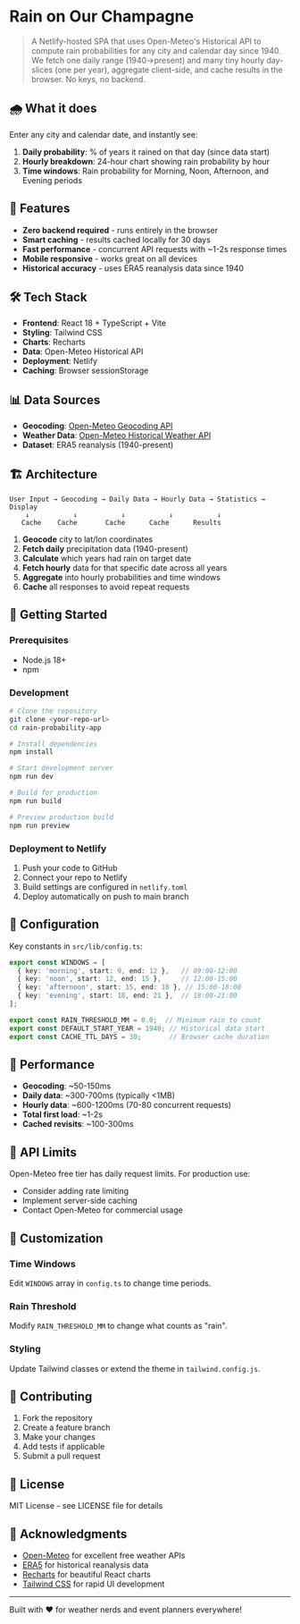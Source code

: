 # Rain on Our Champagne

> A Netlify-hosted SPA that uses Open-Meteo's Historical API to compute rain probabilities for any city and calendar day since 1940. We fetch one daily range (1940→present) and many tiny hourly day-slices (one per year), aggregate client-side, and cache results in the browser. No keys, no backend.

## 🌧️ What it does

Enter any city and calendar date, and instantly see:

1. **Daily probability**: % of years it rained on that day (since data start)
2. **Hourly breakdown**: 24-hour chart showing rain probability by hour
3. **Time windows**: Rain probability for Morning, Noon, Afternoon, and Evening periods

## 🚀 Features

- **Zero backend required** - runs entirely in the browser
- **Smart caching** - results cached locally for 30 days
- **Fast performance** - concurrent API requests with ~1-2s response times
- **Mobile responsive** - works great on all devices
- **Historical accuracy** - uses ERA5 reanalysis data since 1940

## 🛠️ Tech Stack

- **Frontend**: React 18 + TypeScript + Vite
- **Styling**: Tailwind CSS
- **Charts**: Recharts
- **Data**: Open-Meteo Historical API
- **Deployment**: Netlify
- **Caching**: Browser sessionStorage

## 📊 Data Sources

- **Geocoding**: [Open-Meteo Geocoding API](https://open-meteo.com/en/docs/geocoding-api)
- **Weather Data**: [Open-Meteo Historical Weather API](https://open-meteo.com/en/docs/historical-weather-api)
- **Dataset**: ERA5 reanalysis (1940-present)

## 🏗️ Architecture

```
User Input → Geocoding → Daily Data → Hourly Data → Statistics → Display
    ↓           ↓           ↓           ↓           ↓
   Cache    Cache       Cache      Cache      Results
```

1. **Geocode** city to lat/lon coordinates
2. **Fetch daily** precipitation data (1940-present) 
3. **Calculate** which years had rain on target date
4. **Fetch hourly** data for that specific date across all years
5. **Aggregate** into hourly probabilities and time windows
6. **Cache** all responses to avoid repeat requests

## 🚦 Getting Started

### Prerequisites

- Node.js 18+ 
- npm

### Development

```bash
# Clone the repository
git clone <your-repo-url>
cd rain-probability-app

# Install dependencies
npm install

# Start development server
npm run dev

# Build for production
npm run build

# Preview production build
npm run preview
```

### Deployment to Netlify

1. Push your code to GitHub
2. Connect your repo to Netlify
3. Build settings are configured in `netlify.toml`
4. Deploy automatically on push to main branch

## 📝 Configuration

Key constants in `src/lib/config.ts`:

```typescript
export const WINDOWS = [
  { key: 'morning', start: 9, end: 12 },   // 09:00-12:00
  { key: 'noon', start: 12, end: 15 },     // 12:00-15:00  
  { key: 'afternoon', start: 15, end: 18 }, // 15:00-18:00
  { key: 'evening', start: 18, end: 21 },  // 18:00-21:00
];

export const RAIN_THRESHOLD_MM = 0.0;  // Minimum rain to count
export const DEFAULT_START_YEAR = 1940; // Historical data start
export const CACHE_TTL_DAYS = 30;       // Browser cache duration
```

## 🎯 Performance

- **Geocoding**: ~50-150ms
- **Daily data**: ~300-700ms (typically <1MB)
- **Hourly data**: ~600-1200ms (70-80 concurrent requests)
- **Total first load**: ~1-2s
- **Cached revisits**: ~100-300ms

## 🔧 API Limits

Open-Meteo free tier has daily request limits. For production use:
- Consider adding rate limiting
- Implement server-side caching
- Contact Open-Meteo for commercial usage

## 🎨 Customization

### Time Windows
Edit `WINDOWS` array in `config.ts` to change time periods.

### Rain Threshold  
Modify `RAIN_THRESHOLD_MM` to change what counts as "rain".

### Styling
Update Tailwind classes or extend the theme in `tailwind.config.js`.

## 🤝 Contributing

1. Fork the repository
2. Create a feature branch
3. Make your changes
4. Add tests if applicable
5. Submit a pull request

## 📄 License

MIT License - see LICENSE file for details

## 🌟 Acknowledgments

- [Open-Meteo](https://open-meteo.com/) for excellent free weather APIs
- [ERA5](https://www.ecmwf.int/en/forecasts/datasets/reanalysis-datasets/era5) for historical reanalysis data
- [Recharts](https://recharts.org/) for beautiful React charts
- [Tailwind CSS](https://tailwindcss.com/) for rapid UI development

---

Built with ❤️ for weather nerds and event planners everywhere!
